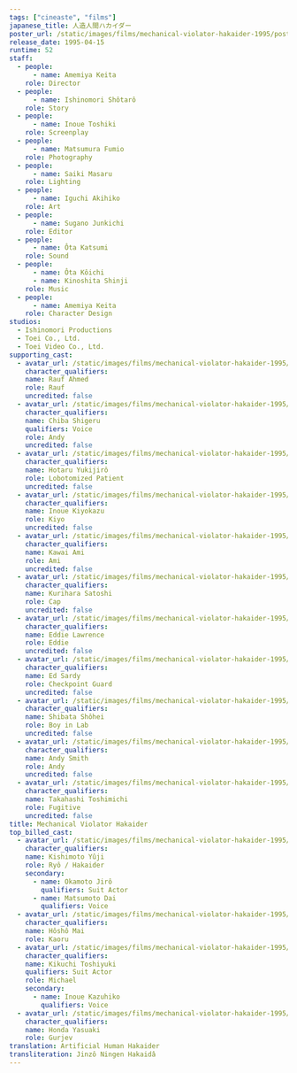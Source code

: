```yaml
---
tags: ["cineaste", "films"]
japanese_title: 人造人間ハカイダー
poster_url: /static/images/films/mechanical-violator-hakaider-1995/posters/poster.jpg
release_date: 1995-04-15
runtime: 52
staff:
  - people:
      - name: Amemiya Keita
    role: Director
  - people:
      - name: Ishinomori Shôtarô
    role: Story
  - people:
      - name: Inoue Toshiki
    role: Screenplay
  - people:
      - name: Matsumura Fumio
    role: Photography
  - people:
      - name: Saiki Masaru
    role: Lighting
  - people:
      - name: Iguchi Akihiko
    role: Art
  - people:
      - name: Sugano Junkichi
    role: Editor
  - people:
      - name: Ôta Katsumi
    role: Sound
  - people:
      - name: Ôta Kôichi
      - name: Kinoshita Shinji
    role: Music
  - people:
      - name: Amemiya Keita
    role: Character Design
studios:
  - Ishinomori Productions
  - Toei Co., Ltd.
  - Toei Video Co., Ltd.
supporting_cast:
  - avatar_url: /static/images/films/mechanical-violator-hakaider-1995/cast-avatars/rauf-ahmed-0.jpg
    character_qualifiers:
    name: Rauf Ahmed
    role: Rauf
    uncredited: false
  - avatar_url: /static/images/films/mechanical-violator-hakaider-1995/cast-avatars/shigeru-chiba-0.jpg
    character_qualifiers:
    name: Chiba Shigeru
    qualifiers: Voice
    role: Andy
    uncredited: false
  - avatar_url: /static/images/films/mechanical-violator-hakaider-1995/cast-avatars/yukijiro-hotaru-0.jpg
    character_qualifiers:
    name: Hotaru Yukijirô
    role: Lobotomized Patient
    uncredited: false
  - avatar_url: /static/images/films/mechanical-violator-hakaider-1995/cast-avatars/kiyohiko-inoue-0.jpg
    character_qualifiers:
    name: Inoue Kiyokazu
    role: Kiyo
    uncredited: false
  - avatar_url: /static/images/films/mechanical-violator-hakaider-1995/cast-avatars/ami-kawai-0.jpg
    character_qualifiers:
    name: Kawai Ami
    role: Ami
    uncredited: false
  - avatar_url: /static/images/films/mechanical-violator-hakaider-1995/cast-avatars/satoshi-kurihara-0.jpg
    character_qualifiers:
    name: Kurihara Satoshi
    role: Cap
    uncredited: false
  - avatar_url: /static/images/films/mechanical-violator-hakaider-1995/cast-avatars/eddie-lawrence-0.jpg
    character_qualifiers:
    name: Eddie Lawrence
    role: Eddie
    uncredited: false
  - avatar_url: /static/images/films/mechanical-violator-hakaider-1995/cast-avatars/ed-sardy-0.jpg
    character_qualifiers:
    name: Ed Sardy
    role: Checkpoint Guard
    uncredited: false
  - avatar_url: /static/images/films/mechanical-violator-hakaider-1995/cast-avatars/shohei-shibata-0.jpg
    character_qualifiers:
    name: Shibata Shôhei
    role: Boy in Lab
    uncredited: false
  - avatar_url: /static/images/films/mechanical-violator-hakaider-1995/cast-avatars/andy-smith-0.jpg
    character_qualifiers:
    name: Andy Smith
    role: Andy
    uncredited: false
  - avatar_url: /static/images/films/mechanical-violator-hakaider-1995/cast-avatars/toshimichi-takahashi-0.jpg
    character_qualifiers:
    name: Takahashi Toshimichi
    role: Fugitive
    uncredited: false
title: Mechanical Violator Hakaider
top_billed_cast:
  - avatar_url: /static/images/films/mechanical-violator-hakaider-1995/cast-avatars/yuji-kishimoto-0.jpg
    character_qualifiers:
    name: Kishimoto Yûji
    role: Ryô / Hakaider
    secondary:
      - name: Okamoto Jirô
        qualifiers: Suit Actor
      - name: Matsumoto Dai
        qualifiers: Voice
  - avatar_url: /static/images/films/mechanical-violator-hakaider-1995/cast-avatars/mai-hosho-0.jpg
    character_qualifiers:
    name: Hôshô Mai
    role: Kaoru
  - avatar_url: /static/images/films/mechanical-violator-hakaider-1995/cast-avatars/toshiyuki-kikuchi-0.jpg
    character_qualifiers:
    name: Kikuchi Toshiyuki
    qualifiers: Suit Actor
    role: Michael
    secondary:
      - name: Inoue Kazuhiko
        qualifiers: Voice
  - avatar_url: /static/images/films/mechanical-violator-hakaider-1995/cast-avatars/yasuaki-honda-0.jpg
    character_qualifiers:
    name: Honda Yasuaki
    role: Gurjev
translation: Artificial Human Hakaider
transliteration: Jinzô Ningen Hakaidâ
---
```

